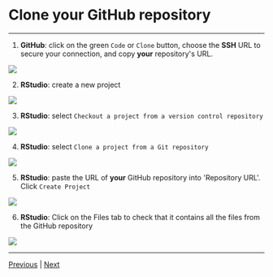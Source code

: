 # Clone your GitHub repository

***
1. **GitHub**: click on the green `Code` or `Clone` button, choose the **SSH** URL to secure your connection, and copy **your** repository's URL. 

  ![](./assets/clone-button.png)

2. **RStudio**: create a new project

  ![](./assets/new-project.png)

3. **RStudio**: select `Checkout a project from a version control repository`

  ![](./assets/version-control-project.png)

4. **RStudio**: select `Clone a project from a Git repository`

  ![](./assets/git-project.png)

5. **RStudio**: paste the URL of **your** GitHub repository into 'Repository URL'. Click `Create Project`

  ![](./assets/paste-url.png)

6. **RStudio**: Click on the Files tab to check that it contains all the files from the GitHub repository

  ![](./assets/files-tab.png)

***

[Previous](./fork.md) | [Next](./commit.md)
